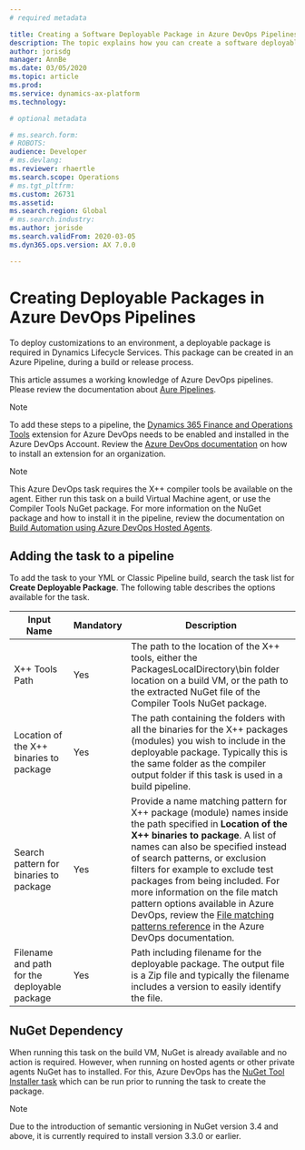 ```yaml
---
# required metadata

title: Creating a Software Deployable Package in Azure DevOps Pipelines
description: The topic explains how you can create a software deployable package when running build automation in Azure DevOps
author: jorisdg
manager: AnnBe
ms.date: 03/05/2020
ms.topic: article
ms.prod: 
ms.service: dynamics-ax-platform
ms.technology: 

# optional metadata

# ms.search.form: 
# ROBOTS: 
audience: Developer
# ms.devlang: 
ms.reviewer: rhaertle
ms.search.scope: Operations
# ms.tgt_pltfrm: 
ms.custom: 26731
ms.assetid:
ms.search.region: Global
# ms.search.industry: 
ms.author: jorisde
ms.search.validFrom: 2020-03-05
ms.dyn365.ops.version: AX 7.0.0

---
```


# Creating Deployable Packages in Azure DevOps Pipelines

To deploy customizations to an environment, a deployable package is required in Dynamics Lifecycle Services. This package can be created in an Azure Pipeline, during a build or release process.

This article assumes a working knowledge of Azure DevOps pipelines. Please review the documentation about [Aure Pipelines](https://docs.microsoft.com/azure/devops/pipelines/get-started/pipelines-get-started?view=azure-devops).

> [!NOTE]
> To add these steps to a pipeline, the [Dynamics 365 Finance and Operations Tools](https://marketplace.visualstudio.com/items?itemName=Dyn365FinOps.dynamics365-finops-tools) extension for Azure DevOps needs to be enabled and installed in the Azure DevOps Account. Review the [Azure DevOps documentation](https://docs.microsoft.com/azure/devops/marketplace/install-extension?view=azure-devops&tabs=browser) on how to install an extension for an organization.

> [!NOTE]
> This Azure DevOps task requires the X++ compiler tools be available on the agent. Either run this task on a build Virtual Machine agent, or use the Compiler Tools NuGet package. For more information on the NuGet package and how to install it in the pipeline, review the documentation on [Build Automation using Azure DevOps Hosted Agents](hosted-build-automation.md).

## Adding the task to a pipeline

To add the task to your YML or Classic Pipeline build, search the task list for **Create Deployable Package**. The following table describes the options available for the task.

| Input Name | Mandatory | Description |
| --- | --- | --- |
| X++ Tools Path | Yes | The path to the location of the X++ tools, either the PackagesLocalDirectory\bin folder location on a build VM, or the path to the extracted NuGet file of the Compiler Tools NuGet package. |
| Location of the X++ binaries to package | Yes | The path containing the folders with all the binaries for the X++ packages (modules) you wish to include in the deployable package. Typically this is the same folder as the compiler output folder if this task is used in a build pipeline. |
| Search pattern for binaries to package | Yes | Provide a name matching pattern for X++ package (module) names inside the path specified in **Location of the X++ binaries to package**. A list of names can also be specified instead of search patterns, or exclusion filters for example to exclude test packages from being included. For more information on the file match pattern options available in Azure DevOps, review the [File matching patterns reference](https://docs.microsoft.com/azure/devops/pipelines/tasks/file-matching-patterns?view=azure-devops) in the Azure DevOps documentation. |
| Filename and path for the deployable package | Yes | Path including filename for the deployable package. The output file is a Zip file and typically the filename includes a version to easily identify the file. |

## NuGet Dependency

When running this task on the build VM, NuGet is already available and no action is required. However, when running on hosted agents or other private agents NuGet has to installed. For this, Azure DevOps has the [NuGet Tool Installer task](https://docs.microsoft.com/azure/devops/pipelines/tasks/tool/nuget?view=azure-devops) which can be run prior to running the task to create the package.

> [!NOTE]
> Due to the introduction of semantic versioning in NuGet version 3.4 and above, it is currently required to install version 3.3.0 or earlier.

